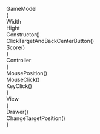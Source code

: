 GameModel<br>
{<br>
    Width<br>
    Hight<br>
    Сonstructor()<br>
    ClickTargetAndBackCenterButton()<br>
    Score()<br>
}<br>
Controller <br>
{<br>
    MousePosition()<br>
    MouseClick()<br>
    KeyClick()<br>
}<br>
View<br>
{<br>
    Drawer()<br>
    ChangeTargetPosition()<br>
}